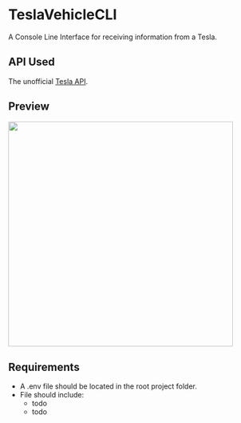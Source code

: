 # TeslaVehicleCLI

A Console Line Interface for receiving information from a Tesla.

## API Used
The unofficial [Tesla API](https://tesla-api.timdorr.com/).

## Preview
<img src="https://github.com/rossman729/TeslaVehicleCLI/blob/master/screenshot_menu.png" width="450">

## Requirements
* A .env file should be located in the root project folder.
* File should include:
  * todo
  * todo
